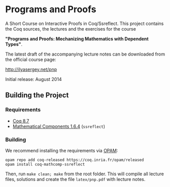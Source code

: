 # Programs and Proofs

A Short Course on Interactive Proofs in Coq/Ssreflect. This project
contains the Coq sources, the lectures and the exercises for the
course

**"Programs and Proofs: Mechanizing Mathematics with Dependent Types"**.

The latest draft of the accompanying lecture notes can be downloaded
from the official course page:

http://ilyasergey.net/pnp

Initial release: August 2014

## Building the Project

### Requirements

* [Coq 8.7](https://coq.inria.fr/coq-87)
* [Mathematical Components 1.6.4](http://math-comp.github.io/math-comp/) (`ssreflect`)

### Building

We recommend installing the requirements via [OPAM](https://opam.ocaml.org/doc/Install.html):
```
opam repo add coq-released https://coq.inria.fr/opam/released
opam install coq-mathcomp-ssreflect
```

Then, run `make clean; make` from the root folder. This will compile
all lecture files, solutions and create the file `latex/pnp.pdf` with
lecture notes.
